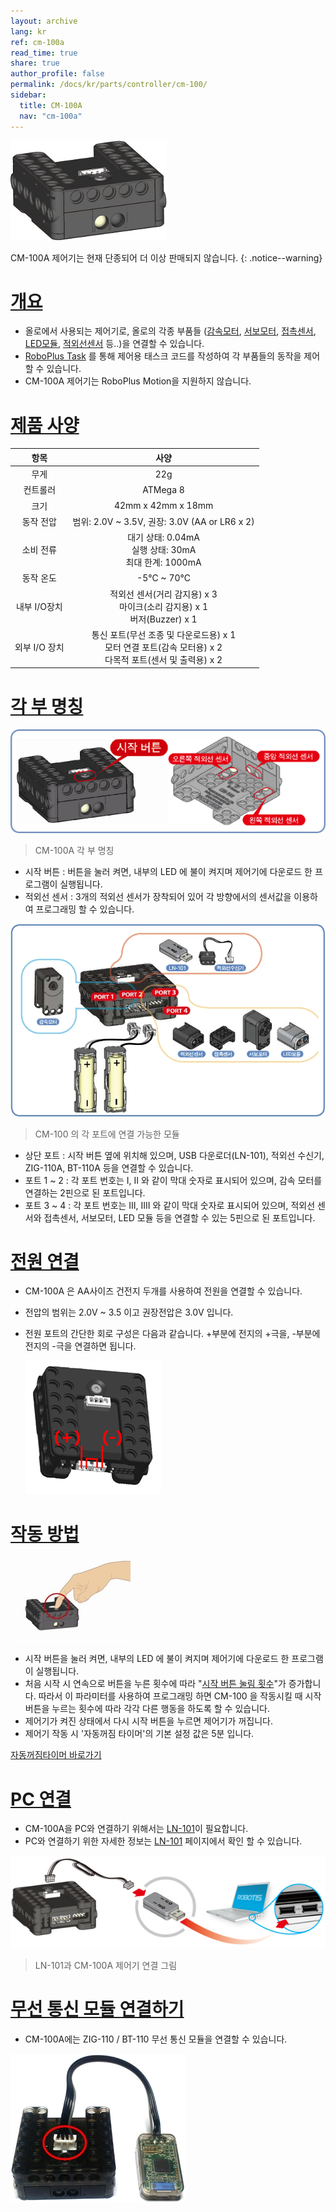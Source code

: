 ```yaml
---
layout: archive
lang: kr
ref: cm-100a
read_time: true
share: true
author_profile: false
permalink: /docs/kr/parts/controller/cm-100/
sidebar:
  title: CM-100A
  nav: "cm-100a"
---
```


![](/assets/images/parts/controller/cm-100/cm100_figure.jpg)

CM-100A 제어기는 현재 단종되어 더 이상 판매되지 않습니다.
{: .notice--warning}

# [개요](#개요)

- 올로에서 사용되는 제어기로, 올로의 각종 부품들 ([감속모터], [서보모터], [접촉센서], [LED모듈], [적외선센서] 등..)을 연결할 수 있습니다.
- [RoboPlus Task] 를 통해 제어용 태스크 코드를 작성하여 각 부품들의 동작을 제어할 수 있습니다.
- CM-100A 제어기는 RoboPlus Motion을 지원하지 않습니다.

# [제품 사양](#제품-사양)

|항목|사양|
|:---:|:---:|
|무게 | 22g|
| 컨트롤러 | ATMega 8|
| 크기 | 42mm x 42mm x 18mm|
| 동작 전압|범위: 2.0V ~ 3.5V, 권장: 3.0V (AA or LR6 x 2)|
|소비 전류|대기 상태: 0.04mA<br />실행 상태: 30mA<br />최대 한계: 1000mA|
|동작 온도| -5&deg;C ~ 70&deg;C|
|내부 I/O장치|적외선 센서(거리 감지용) x 3<br />마이크(소리 감지용) x 1<br />버저(Buzzer) x 1|
|외부 I/O 장치|통신 포트(무선 조종 및 다운로드용) x 1<br />모터 연결 포트(감속 모터용) x 2<br />다목적 포트(센서 및 출력용) x 2|

# [각 부 명칭](#각-부-명칭)

![](/assets/images/parts/controller/cm-100/cm100_partname.png)

> CM-100A 각 부 명칭

- 시작 버튼 : 버튼을 눌러 켜면, 내부의 LED 에 불이 켜지며 제어기에 다운로드 한 프로그램이 실행됩니다.
- 적외선 센서 : 3개의 적외선 센서가 장착되어 있어 각 방향에서의 센서값을 이용하여 프로그래밍 할 수 있습니다.

![](/assets/images/parts/controller/cm-100/cm100_port.jpg)

> CM-100 의 각 포트에 연결 가능한 모듈

- 상단 포트 : 시작 버튼 옆에 위치해 있으며, USB 다운로더(LN-101), 적외선 수신기, ZIG-110A, BT-110A 등을 연결할 수 있습니다.
- 포트 1 ~ 2 : 각 포트 번호는 I, II 와 같이 막대 숫자로 표시되어 있으며, 감속 모터를 연결하는 2핀으로 된 포트입니다.
- 포트 3 ~ 4 : 각 포트 번호는 III, IIII 와 같이 막대 숫자로 표시되어 있으며, 적외선 센서와 접촉센서, 서보모터, LED 모듈 등을 연결할 수 있는 5핀으로 된 포트입니다.

# [전원 연결](#전원-연결)

- CM-100A 은 AA사이즈 건전지 두개를 사용하여 전원을 연결할 수 있습니다.
- 전압의 범위는  2.0V ~ 3.5 이고 권장전압은 3.0V 입니다.
- 전원 포트의 간단한 회로 구성은 다음과 같습니다. +부분에 전지의 +극을, -부분에 전지의 -극을 연결하면 됩니다.

  ![](/assets/images/parts/controller/cm-100/cm100_vcc_gnd.png)

# [작동 방법](#작동-방법)

 ![](/assets/images/parts/controller/cm-100/ollo_2ndoperation.jpg)

- 시작 버튼을 눌러 켜면, 내부의 LED 에 불이 켜지며 제어기에 다운로드 한 프로그램이 실행됩니다.
- 처음 시작 시 연속으로 버튼을 누른 횟수에 따라 "[시작 버튼 눌림 횟수]"가 증가합니다. 따라서 이 파라미터를 사용하여 프로그래밍 하면 CM-100 을 작동시킬 때 시작 버튼을 누르는 횟수에 따라 각각 다른 행동을 하도록 할 수 있습니다.
- 제어기가 켜진 상태에서 다시 시작 버튼을 누르면 제어기가 꺼집니다.
- 제어기 작동 시 '자동꺼짐 타이머'의 기본 설정 값은 5분 입니다.

[자동꺼짐타이머 바로가기]

# [PC 연결](#pc-연결)

- CM-100A을 PC와 연결하기 위해서는 [LN-101]이 필요합니다.
- PC와 연결하기 위한 자세한 정보는 [LN-101] 페이지에서 확인 할 수 있습니다.

 ![](/assets/images/parts/controller/cm-100/ln101_connect.jpg)

> LN-101과 CM-100A 제어기 연결 그림

# [무선 통신 모듈 연결하기](#무선-통신-모듈-연결하기)

- CM-100A에는 ZIG-110 / BT-110 무선 통신 모듈을 연결할 수 있습니다.

 ![](/assets/images/parts/controller/cm-100/cm100_zig110.jpg)      

[감속모터]: /docs/kr/parts/motor/gm-10a/
[서보모터]: /docs/kr/parts/motor/servo_motor/
[접촉센서]: /docs/kr/parts/sensor/ts-10/
[LED모듈]: /docs/kr/parts/display/lm-10/
[적외선센서]: /docs/kr/parts/sensor/irss-10/
[RoboPlus Task]: /docs/kr/software/rplus1/task/getting_started/
[시작 버튼 눌림 횟수]: /docs/kr/software/rplus1/task/programming_02/#시작버튼-눌림횟수
[자동꺼짐타이머 바로가기]: /docs/kr/software/rplus1/task/programming_02/#자동꺼짐-타이머
[LN-101]: /docs/kr/parts/interface/ln-101/
